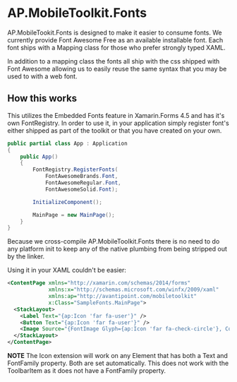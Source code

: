 # AP.MobileToolkit.Fonts

AP.MobileTookit.Fonts is designed to make it easier to consume fonts. We currently provide Font Awesome Free as an available installable font. Each font ships with a Mapping class for those who prefer strongly typed XAML.

In addition to a mapping class the fonts all ship with the css shipped with Font Awesome allowing us to easily reuse the same syntax that you may be used to with a web font.

## How this works

This utilizes the Embedded Fonts feature in Xamarin.Forms 4.5 and has it's own FontRegistry. In order to use it, in your application simply register font's either shipped as part of the toolkit or that you have created on your own.

```cs
public partial class App : Application
{
    public App()
    {
        FontRegistry.RegisterFonts(
            FontAwesomeBrands.Font,
            FontAwesomeRegular.Font,
            FontAwesomeSolid.Font);

        InitializeComponent();

        MainPage = new MainPage();
    }
}
```

Because we cross-compile AP.MobileToolkit.Fonts there is no need to do any platform init to keep any of the native plumbing from being stripped out by the linker.

Using it in your XAML couldn't be easier:

```xml
<ContentPage xmlns="http://xamarin.com/schemas/2014/forms"
             xmlns:x="http://schemas.microsoft.com/winfx/2009/xaml"
             xmlns:ap="http://avantipoint.com/mobiletoolkit"
             x:Class="SampleFonts.MainPage">
  <StackLayout>
    <Label Text="{ap:Icon 'far fa-user'}" />
    <Button Text="{ap:Icon 'far fa-user'}" />
    <Image Source="{FontImage Glyph={ap:Icon 'far fa-check-circle'}, Color=Blue, Size=60}" />
  </StackLayout>
</ContentPage>
```

**NOTE** The Icon extension will work on any Element that has both a Text and FontFamily property. Both are set automatically. This does not work with the ToolbarItem as it does not have a FontFamily property.